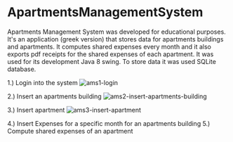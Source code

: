 # ApartmentsManagementSystem

Apartments Management System was developed for educational purposes. It's an application (greek version) that stores data for apartments buildings and apartments. It computes shared expenses every month and it also exports pdf receipts for the shared expenses of each apartment.
It was used for its development Java 8 swing. To store data it was used SQLite database.

1.) Login into the system
![ams1-login](https://user-images.githubusercontent.com/37752740/40325006-0066c9e0-5d43-11e8-8970-fc1aedf6e7e3.gif)

2.) Insert an apartments building
![ams2-insert-apartments-building](https://user-images.githubusercontent.com/37752740/40325107-40322cfe-5d43-11e8-98f1-217c86ec6fa8.gif)

3.) Insert apartment
![ams3-insert-apartment](https://user-images.githubusercontent.com/37752740/40325207-9578f896-5d43-11e8-9cb5-48952d628aeb.gif)

4.) Insert Expenses for a specific month for an apartments building
5.) Compute shared expenses of an apartment
